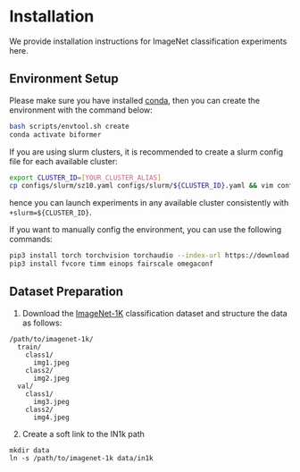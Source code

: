 # Installation

We provide installation instructions for ImageNet classification experiments here.

## Environment Setup

Please make sure you have installed [conda](https://docs.conda.io/projects/conda/en/stable/), then you can create the environment with the command below:

```bash
bash scripts/envtool.sh create
conda activate biformer
```

If you are using slurm clusters, it is recommended to create a slurm config file for each available cluster:

```bash
export CLUSTER_ID=[YOUR_CLUSTER_ALIAS]
cp configs/slurm/sz10.yaml configs/slurm/${CLUSTER_ID}.yaml && vim configs/slurm/${CLUSTER_ID}.yaml
```
hence you can launch experiments in any available cluster consistently with `+slurm=${CLUSTER_ID}`.

If you want to manually config the environment, you can use the following commands:

```bash
pip3 install torch torchvision torchaudio --index-url https://download.pytorch.org/whl/cu121
pip3 install fvcore timm einops fairscale omegaconf
````

## Dataset Preparation

1. Download the [ImageNet-1K](http://image-net.org/) classification dataset and structure the data as follows:
```
/path/to/imagenet-1k/
  train/
    class1/
      img1.jpeg
    class2/
      img2.jpeg
  val/
    class1/
      img3.jpeg
    class2/
      img4.jpeg
```

2. Create a soft link to the IN1k path
```
mkdir data
ln -s /path/to/imagenet-1k data/in1k
```

